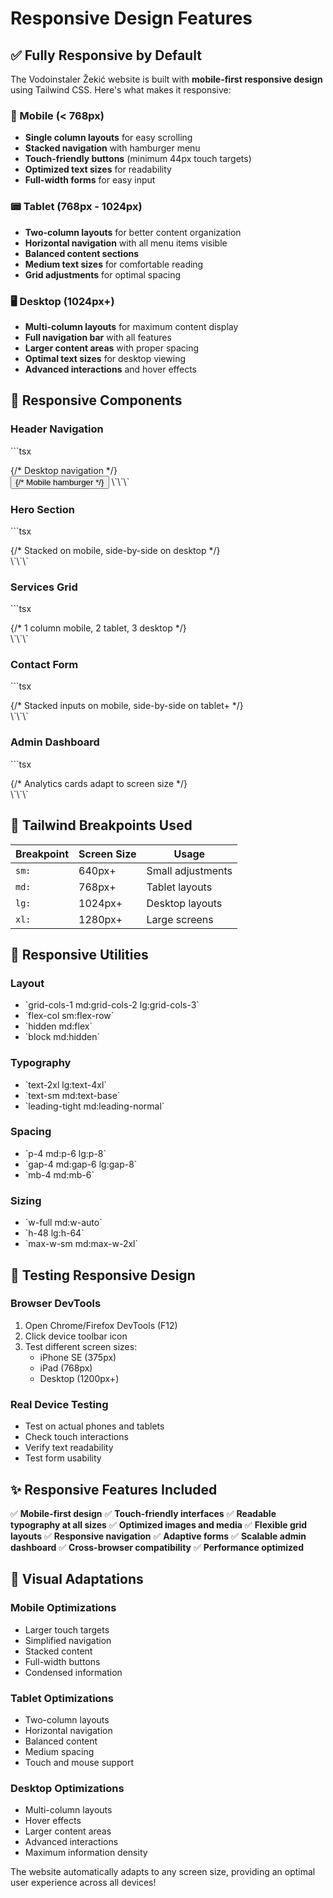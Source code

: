 # Responsive Design Features

## ✅ Fully Responsive by Default

The Vodoinstaler Žekić website is built with **mobile-first responsive design** using Tailwind CSS. Here's what makes it responsive:

### 📱 Mobile (< 768px)
- **Single column layouts** for easy scrolling
- **Stacked navigation** with hamburger menu
- **Touch-friendly buttons** (minimum 44px touch targets)
- **Optimized text sizes** for readability
- **Full-width forms** for easy input

### 📟 Tablet (768px - 1024px)
- **Two-column layouts** for better content organization
- **Horizontal navigation** with all menu items visible
- **Balanced content sections**
- **Medium text sizes** for comfortable reading
- **Grid adjustments** for optimal spacing

### 🖥️ Desktop (1024px+)
- **Multi-column layouts** for maximum content display
- **Full navigation bar** with all features
- **Larger content areas** with proper spacing
- **Optimal text sizes** for desktop viewing
- **Advanced interactions** and hover effects

## 🎯 Responsive Components

### Header Navigation
\`\`\`tsx
<nav className="hidden md:flex items-center gap-6">
  {/* Desktop navigation */}
</nav>
<Button className="md:hidden">
  {/* Mobile hamburger */}
</Button>
\`\`\`

### Hero Section
\`\`\`tsx
<div className="grid lg:grid-cols-2 gap-12 items-center">
  {/* Stacked on mobile, side-by-side on desktop */}
</div>
\`\`\`

### Services Grid
\`\`\`tsx
<div className="grid md:grid-cols-2 lg:grid-cols-3 gap-8">
  {/* 1 column mobile, 2 tablet, 3 desktop */}
</div>
\`\`\`

### Contact Form
\`\`\`tsx
<div className="grid md:grid-cols-2 gap-4">
  {/* Stacked inputs on mobile, side-by-side on tablet+ */}
</div>
\`\`\`

### Admin Dashboard
\`\`\`tsx
<div className="grid grid-cols-1 md:grid-cols-4 gap-6">
  {/* Analytics cards adapt to screen size */}
</div>
\`\`\`

## 🔧 Tailwind Breakpoints Used

| Breakpoint | Screen Size | Usage |
|------------|-------------|-------|
| `sm:` | 640px+ | Small adjustments |
| `md:` | 768px+ | Tablet layouts |
| `lg:` | 1024px+ | Desktop layouts |
| `xl:` | 1280px+ | Large screens |

## 📐 Responsive Utilities

### Layout
- \`grid-cols-1 md:grid-cols-2 lg:grid-cols-3\`
- \`flex-col sm:flex-row\`
- \`hidden md:flex\`
- \`block md:hidden\`

### Typography
- \`text-2xl lg:text-4xl\`
- \`text-sm md:text-base\`
- \`leading-tight md:leading-normal\`

### Spacing
- \`p-4 md:p-6 lg:p-8\`
- \`gap-4 md:gap-6 lg:gap-8\`
- \`mb-4 md:mb-6\`

### Sizing
- \`w-full md:w-auto\`
- \`h-48 lg:h-64\`
- \`max-w-sm md:max-w-2xl\`

## 🧪 Testing Responsive Design

### Browser DevTools
1. Open Chrome/Firefox DevTools (F12)
2. Click device toolbar icon
3. Test different screen sizes:
   - iPhone SE (375px)
   - iPad (768px)
   - Desktop (1200px+)

### Real Device Testing
- Test on actual phones and tablets
- Check touch interactions
- Verify text readability
- Test form usability

## ✨ Responsive Features Included

✅ **Mobile-first design**
✅ **Touch-friendly interfaces**
✅ **Readable typography at all sizes**
✅ **Optimized images and media**
✅ **Flexible grid layouts**
✅ **Responsive navigation**
✅ **Adaptive forms**
✅ **Scalable admin dashboard**
✅ **Cross-browser compatibility**
✅ **Performance optimized**

## 🎨 Visual Adaptations

### Mobile Optimizations
- Larger touch targets
- Simplified navigation
- Stacked content
- Full-width buttons
- Condensed information

### Tablet Optimizations
- Two-column layouts
- Horizontal navigation
- Balanced content
- Medium spacing
- Touch and mouse support

### Desktop Optimizations
- Multi-column layouts
- Hover effects
- Larger content areas
- Advanced interactions
- Maximum information density

The website automatically adapts to any screen size, providing an optimal user experience across all devices!
